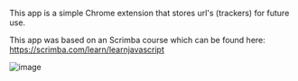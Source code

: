 This app is a simple Chrome extension that stores url's (trackers) for future use.

This app was based on an Scrimba course which can be found here: https://scrimba.com/learn/learnjavascript

![image](https://user-images.githubusercontent.com/69646100/137970925-ab94906a-a549-426e-9ea5-81af8237648a.png)
